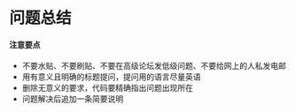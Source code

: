 # 问题总结

#### 注意要点
* 不要水贴、不要刷贴、不要在高级论坛发低级问题、不要给网上的人私发电邮      
* 用有意义且明确的标题提问，提问用的语言尽量英语 
* 删除无意义的要求，代码要精确指出问题出现所在
* 问题解决后追加一条简要说明